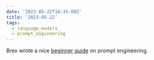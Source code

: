 ```yaml
---
date: '2023-05-22T10:35:00Z'
title: '2023-05-22'
tags:
  - language_models
  - prompt_engineering
---
```


Brex wrote a nice [beginner guide](https://github.com/brexhq/prompt-engineering) on prompt engineering.
